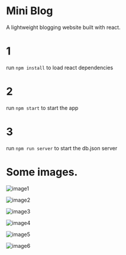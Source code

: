 # Mini Blog
A lightweight blogging website built with react. 

# 1
run `npm install` to load react dependencies

# 2 
run `npm start` to start the app

# 3
run `npm run server` to start the db.json server

# Some images.
![image1](/screenshots/IMG_4929.PNG)

![image2](screenshots/IMG_4931.PNG)

![image3](screenshots/IMG_4932.PNG)

![image4](screenshots/IMG_4933.PNG)

![image5](screenshots/IMG_4934.PNG)

![image6](screenshots/IMG_4935.PNG)